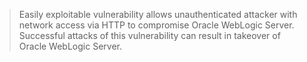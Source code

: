 > Easily exploitable vulnerability allows unauthenticated attacker with network access via HTTP to compromise Oracle WebLogic Server. Successful attacks of this vulnerability can result in takeover of Oracle WebLogic Server.
